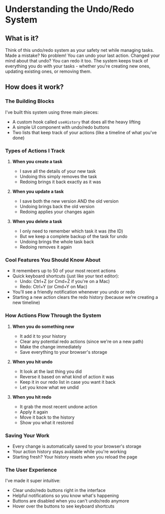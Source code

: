 # Understanding the Undo/Redo System

## What is it?

Think of this undo/redo system as your safety net while managing tasks. Made a mistake? No problem! You can undo your last action. Changed your mind about that undo? You can redo it too. The system keeps track of everything you do with your tasks - whether you're creating new ones, updating existing ones, or removing them.

## How does it work?

### The Building Blocks

I've built this system using three main pieces:

- A custom hook called `useHistory` that does all the heavy lifting
- A simple UI component with undo/redo buttons
- Two lists that keep track of your actions (like a timeline of what you've done)

### Types of Actions I Track

1. **When you create a task**

   - I save all the details of your new task
   - Undoing this simply removes the task
   - Redoing brings it back exactly as it was

2. **When you update a task**

   - I save both the new version AND the old version
   - Undoing brings back the old version
   - Redoing applies your changes again

3. **When you delete a task**
   - I only need to remember which task it was (the ID)
   - But we keep a complete backup of the task for undo
   - Undoing brings the whole task back
   - Redoing removes it again

### Cool Features You Should Know About

- It remembers up to 50 of your most recent actions
- Quick keyboard shortcuts (just like your text editor):
  - Undo: Ctrl+Z (or Cmd+Z if you're on a Mac)
  - Redo: Ctrl+Y (or Cmd+Y on Mac)
- You'll see a friendly notification whenever you undo or redo
- Starting a new action clears the redo history (because we're creating a new timeline)

### How Actions Flow Through the System

1. **When you do something new**

   - It add it to your history
   - Clear any potential redo actions (since we're on a new path)
   - Make the change immediately
   - Save everything to your browser's storage

2. **When you hit undo**

   - It look at the last thing you did
   - Reverse it based on what kind of action it was
   - Keep it in our redo list in case you want it back
   - Let you know what we undid

3. **When you hit redo**
   - It grab the most recent undone action
   - Apply it again
   - Move it back to the history
   - Show you what it restored

### Saving Your Work

- Every change is automatically saved to your browser's storage
- Your action history stays available while you're working
- Starting fresh? Your history resets when you reload the page

### The User Experience

I've made it super intuitive:

- Clear undo/redo buttons right in the interface
- Helpful notifications so you know what's happening
- Buttons are disabled when you can't undo/redo anymore
- Hover over the buttons to see keyboard shortcuts
